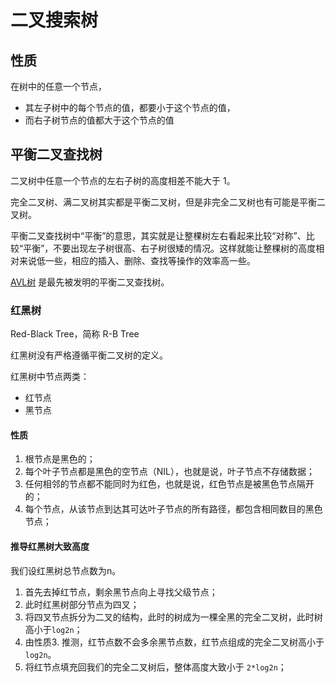 # 二叉搜索树
## 性质
在树中的任意一个节点，
- 其左子树中的每个节点的值，都要小于这个节点的值，
- 而右子树节点的值都大于这个节点的值

## 平衡二叉查找树
二叉树中任意一个节点的左右子树的高度相差不能大于 1。

完全二叉树、满二叉树其实都是平衡二叉树，但是非完全二叉树也有可能是平衡二叉树。

平衡二叉查找树中“平衡”的意思，其实就是让整棵树左右看起来比较“对称”、比较“平衡”，不要出现左子树很高、右子树很矮的情况。这样就能让整棵树的高度相对来说低一些，相应的插入、删除、查找等操作的效率高一些。


[AVL树](https://zh.wikipedia.org/wiki/AVL%E6%A0%91) 是最先被发明的平衡二叉查找树。

### 红黑树
Red-Black Tree，简称 R-B Tree

红黑树没有严格遵循平衡二叉树的定义。

红黑树中节点两类：
- 红节点
- 黑节点

#### 性质
1. 根节点是黑色的；
2. 每个叶子节点都是黑色的空节点（NIL），也就是说，叶子节点不存储数据；
3. 任何相邻的节点都不能同时为红色，也就是说，红色节点是被黑色节点隔开的；
4. 每个节点，从该节点到达其可达叶子节点的所有路径，都包含相同数目的黑色节点；

#### 推导红黑树大致高度
我们设红黑树总节点数为n。
1. 首先去掉红节点，剩余黑节点向上寻找父级节点；
2. 此时红黑树部分节点为四叉；
3. 将四叉节点拆分为二叉的结构，此时的树成为一棵全黑的完全二叉树，此时树高小于`log2n`；
4. 由性质3. 推测，红节点数不会多余黑节点数，红节点组成的完全二叉树高小于`log2n`。
5. 将红节点填充回我们的完全二叉树后，整体高度大致小于 `2*log2n`；

